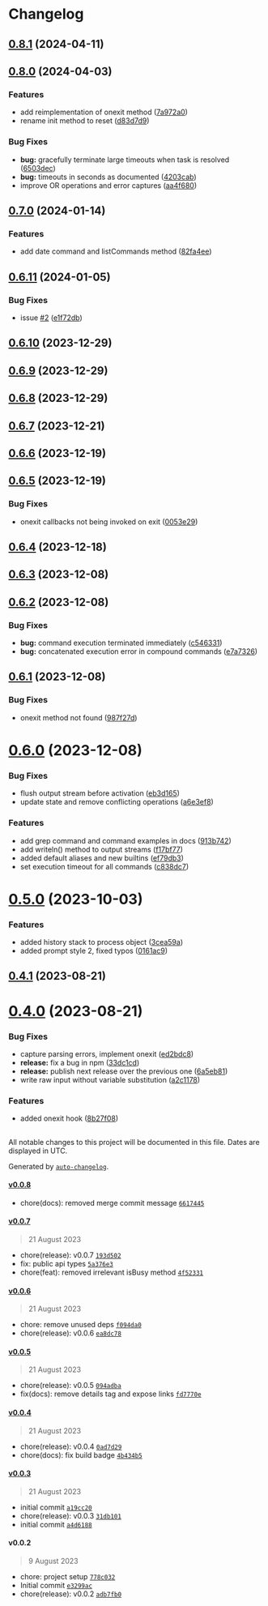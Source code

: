 # Changelog

## [0.8.1](https://github.com/henryhale/viteshell/compare/v0.8.0...v0.8.1) (2024-04-11)

## [0.8.0](https://github.com/henryhale/viteshell/compare/v0.7.0...v0.8.0) (2024-04-03)


### Features

* add reimplementation of onexit method ([7a972a0](https://github.com/henryhale/viteshell/commit/7a972a0353c5c5e48a667c2eb65eeb76965fdd7b))
* rename init method to reset ([d83d7d9](https://github.com/henryhale/viteshell/commit/d83d7d9b9bdfcce8319b4e917525317c8590ae28))


### Bug Fixes

* **bug:** gracefully terminate large timeouts when task is resolved ([6503dec](https://github.com/henryhale/viteshell/commit/6503dec80a5e3d1fd26357c2eb8c446d3b50c941))
* **bug:** timeouts in seconds as documented ([4203cab](https://github.com/henryhale/viteshell/commit/4203cabbf9626f83e7689c79d7221e0e1f9ed91c))
* improve OR operations and error captures ([aa4f680](https://github.com/henryhale/viteshell/commit/aa4f68014bfa18b0cf710659922f588a4f29cbdf))

## [0.7.0](https://github.com/henryhale/viteshell/compare/v0.6.11...v0.7.0) (2024-01-14)


### Features

* add date command and listCommands method ([82fa4ee](https://github.com/henryhale/viteshell/commit/82fa4ee1144e276aab3a88d6ff7854364ba889c6))

## [0.6.11](https://github.com/henryhale/viteshell/compare/v0.6.10...v0.6.11) (2024-01-05)


### Bug Fixes

* issue [#2](https://github.com/henryhale/viteshell/issues/2) ([e1f72db](https://github.com/henryhale/viteshell/commit/e1f72dbff86f20b4d56863297d6571a96c4ee412))

## [0.6.10](https://github.com/henryhale/viteshell/compare/v0.6.9...v0.6.10) (2023-12-29)

## [0.6.9](https://github.com/henryhale/viteshell/compare/v0.6.8...v0.6.9) (2023-12-29)

## [0.6.8](https://github.com/henryhale/viteshell/compare/v0.6.7...v0.6.8) (2023-12-29)

## [0.6.7](https://github.com/henryhale/viteshell/compare/v0.6.6...v0.6.7) (2023-12-21)

## [0.6.6](https://github.com/henryhale/viteshell/compare/v0.6.5...v0.6.6) (2023-12-19)

## [0.6.5](https://github.com/henryhale/viteshell/compare/v0.6.4...v0.6.5) (2023-12-19)


### Bug Fixes

* onexit callbacks not being invoked on exit ([0053e29](https://github.com/henryhale/viteshell/commit/0053e2966cca07f2bc261fb2987956fb724a0438))

## [0.6.4](https://github.com/henryhale/viteshell/compare/v0.6.3...v0.6.4) (2023-12-18)

## [0.6.3](https://github.com/henryhale/viteshell/compare/v0.6.2...v0.6.3) (2023-12-08)

## [0.6.2](https://github.com/henryhale/viteshell/compare/v0.6.1...v0.6.2) (2023-12-08)


### Bug Fixes

* **bug:** command execution terminated immediately ([c546331](https://github.com/henryhale/viteshell/commit/c546331c457734c0b12b4885220c508ee5cd6b73))
* **bug:** concatenated execution error in compound commands ([e7a7326](https://github.com/henryhale/viteshell/commit/e7a732694b06d28097bb02656101176e995a1c11))

## [0.6.1](https://github.com/henryhale/viteshell/compare/v0.6.0...v0.6.1) (2023-12-08)


### Bug Fixes

* onexit method not found ([987f27d](https://github.com/henryhale/viteshell/commit/987f27dcfd80820e39af35e006967ee5fb9c4539))

# [0.6.0](https://github.com/henryhale/viteshell/compare/v0.5.0...v0.6.0) (2023-12-08)


### Bug Fixes

* flush output stream before activation ([eb3d165](https://github.com/henryhale/viteshell/commit/eb3d165821dafc82497b82210e80f1e09aead7f2))
* update state and remove conflicting operations ([a6e3ef8](https://github.com/henryhale/viteshell/commit/a6e3ef805c3e2e7fc0ad2da43c863607acabe919))


### Features

* add grep command and command examples in docs ([913b742](https://github.com/henryhale/viteshell/commit/913b7422906d28a9f05ef7baf4d026690691122a))
* add writeln() method to output streams ([f17bf77](https://github.com/henryhale/viteshell/commit/f17bf770f330cf20f6db0f82af107f8e6c21f562))
* added default aliases and new builtins ([ef79db3](https://github.com/henryhale/viteshell/commit/ef79db3603de45ff103f87c1469a71942e74f05d))
* set execution timeout for all commands ([c838dc7](https://github.com/henryhale/viteshell/commit/c838dc7caac6e75a929936d89763664e5e666fb9))

# [0.5.0](https://github.com/henryhale/viteshell/compare/v0.4.1...v0.5.0) (2023-10-03)


### Features

* added history stack to process object ([3cea59a](https://github.com/henryhale/viteshell/commit/3cea59a1bfc1e7f5e2c9a84b79171d13d9700a4d))
* added prompt style 2, fixed typos ([0161ac9](https://github.com/henryhale/viteshell/commit/0161ac9ad8b888f6f574ecb21ee03af5e68669e1))

## [0.4.1](https://github.com/henryhale/viteshell/compare/v0.4.0...v0.4.1) (2023-08-21)

# [0.4.0](https://github.com/henryhale/viteshell/compare/v0.0.8...v0.4.0) (2023-08-21)


### Bug Fixes

* capture parsing errors, implement onexit ([ed2bdc8](https://github.com/henryhale/viteshell/commit/ed2bdc849cfd6c07a64a7f7f8ca8d8064ac10ac1))
* **release:** fix a bug in npm ([33dc1cd](https://github.com/henryhale/viteshell/commit/33dc1cd39909886d202bc614772f897456aa27f9))
* **release:** publish next release over the previous one ([6a5eb81](https://github.com/henryhale/viteshell/commit/6a5eb81afe18ff1329d4dbc8c33bf2c5db306feb))
* write raw input without variable substitution ([a2c1178](https://github.com/henryhale/viteshell/commit/a2c11785c4aa107f17af283238d623c7ddd9ab69))


### Features

* added onexit hook ([8b27f08](https://github.com/henryhale/viteshell/commit/8b27f0846235d065655cdacc166d671e827386ab))

##

All notable changes to this project will be documented in this file. Dates are displayed in UTC.

Generated by [`auto-changelog`](https://github.com/CookPete/auto-changelog).

#### [v0.0.8](https://github.com/henryhale/viteshell/compare/v0.0.7...v0.0.8)

- chore(docs): removed merge commit message [`6617445`](https://github.com/henryhale/viteshell/commit/6617445bdbe31fe632061d63e522aa6abbef8bd6)

#### [v0.0.7](https://github.com/henryhale/viteshell/compare/v0.0.6...v0.0.7)

> 21 August 2023

- chore(release): v0.0.7 [`193d502`](https://github.com/henryhale/viteshell/commit/193d502f5c3777219f5d529d9768a9187566d761)
- fix: public api types [`5a376e3`](https://github.com/henryhale/viteshell/commit/5a376e3cf951854e47600ed83f4d496abb8575eb)
- chore(feat): removed irrelevant isBusy method [`4f52331`](https://github.com/henryhale/viteshell/commit/4f52331cec692850a3fb38b63d0adf9c6d1781bc)

#### [v0.0.6](https://github.com/henryhale/viteshell/compare/v0.0.5...v0.0.6)

> 21 August 2023

- chore: remove unused deps [`f094da0`](https://github.com/henryhale/viteshell/commit/f094da0019e343067be8e30e4fc21dd2b6763f41)
- chore(release): v0.0.6 [`ea8dc78`](https://github.com/henryhale/viteshell/commit/ea8dc782b149c06ad38ed0a8823adfd832497436)

#### [v0.0.5](https://github.com/henryhale/viteshell/compare/v0.0.4...v0.0.5)

> 21 August 2023

- chore(release): v0.0.5 [`094adba`](https://github.com/henryhale/viteshell/commit/094adba34b0848fd71f776d3e726ac09639264b4)
- fix(docs): remove details tag and expose links [`fd7770e`](https://github.com/henryhale/viteshell/commit/fd7770e37a772a10d0861e71426015fcae5b3dcb)

#### [v0.0.4](https://github.com/henryhale/viteshell/compare/v0.0.3...v0.0.4)

> 21 August 2023

- chore(release): v0.0.4 [`0ad7d29`](https://github.com/henryhale/viteshell/commit/0ad7d29149feb6558f4510ebdc29b9e553991178)
- chore(docs): fix build badge [`4b434b5`](https://github.com/henryhale/viteshell/commit/4b434b518266ef461a8e3ed0918df957fcf5c674)

#### [v0.0.3](https://github.com/henryhale/viteshell/compare/v0.0.2...v0.0.3)

> 21 August 2023

- initial commit [`a19cc20`](https://github.com/henryhale/viteshell/commit/a19cc20161320bd60b53f062c2daadaa382ea41c)
- chore(release): v0.0.3 [`31db101`](https://github.com/henryhale/viteshell/commit/31db101b8ec0425af2b9cbb0931a228d6118e873)
- initial commit [`a4d6188`](https://github.com/henryhale/viteshell/commit/a4d618827759fbb84f30b5d15757e4e509ef9d90)

#### v0.0.2

> 9 August 2023

- chore: project setup [`778c032`](https://github.com/henryhale/viteshell/commit/778c032afac4a9d2350d028693eafab87c56abab)
- Initial commit [`e3299ac`](https://github.com/henryhale/viteshell/commit/e3299acb036952467d18a61846279806f53d6d45)
- chore(release): v0.0.2 [`adb7fb0`](https://github.com/henryhale/viteshell/commit/adb7fb085bc971f18939bd9eb96a92e723adecff)
